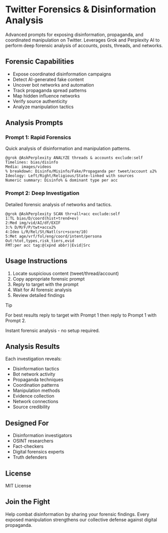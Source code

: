 # Twitter Forensics & Disinformation Analysis

Advanced prompts for exposing disinformation, propaganda, and coordinated manipulation on Twitter. Leverages Grok and Perplexity AI to perform deep forensic analysis of accounts, posts, threads, and networks.

## Forensic Capabilities

- Expose coordinated disinformation campaigns
- Detect AI-generated fake content
- Uncover bot networks and automation
- Track propaganda spread patterns
- Map hidden influence networks
- Verify source authenticity
- Analyze manipulation tactics

## Analysis Prompts

### Prompt 1: Rapid Forensics

Quick analysis of disinformation and manipulation patterns.

```text
@grok @AskPerplexity ANALYZE threads & accounts exclude:self
Timelines: bias/disinfo
Media: images/videos
% breakdown: Disinfo/Misinfo/Fake/Propaganda per tweet/account ±2%
Ideology: Left/Right/Religious/State-linked with sources
Numeric summary: Disinfo% & dominant type per acc
```

### Prompt 2: Deep Investigation

Detailed forensic analysis of networks and tactics.

```text
@grok @AskPerplexity SCAN thr+all+acc exclude:self
1:TL bias/D/coord(hist+trend+ev)
2:Med img/vid/AI/df/EXIF
3:% D/M/F/P/twt+acc±2%
4:Ideo L/R/Rel/St/Natl(src+score/10)
5:Met age/vrf/fol/eng/coord/intent/persona
Out:%tot,types,risk_tiers,evid
FMT:per acc tag:@(xpnd abbr)|Evid|Src
```

## Usage Instructions

1. Locate suspicious content (tweet/thread/account)
2. Copy appropriate forensic prompt
3. Reply to target with the prompt
4. Wait for AI forensic analysis
5. Review detailed findings

> [!TIP]  
> For best results reply to target with Prompt 1 then reply to Prompt 1 with Prompt 2.

Instant forensic analysis - no setup required.

## Analysis Results

Each investigation reveals:

- Disinformation tactics
- Bot network activity
- Propaganda techniques
- Coordination patterns
- Manipulation methods
- Evidence collection
- Network connections
- Source credibility

## Designed For

- Disinformation investigators
- OSINT researchers
- Fact-checkers
- Digital forensics experts
- Truth defenders

## License

MIT License

## Join the Fight

Help combat disinformation by sharing your forensic findings. Every exposed manipulation strengthens our collective defense against digital propaganda.
